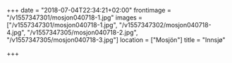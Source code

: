 +++
date = "2018-07-04T22:34:21+02:00"
frontimage = "/v1557347301/mosjon040718-1.jpg"
images = ["/v1557347301/mosjon040718-1.jpg", "/v1557347302/mosjon040718-4.jpg", "/v1557347305/mosjon040718-2.jpg", "/v1557347305/mosjon040718-3.jpg"]
location = ["Mosjön"]
title = "Innsjø"

+++
